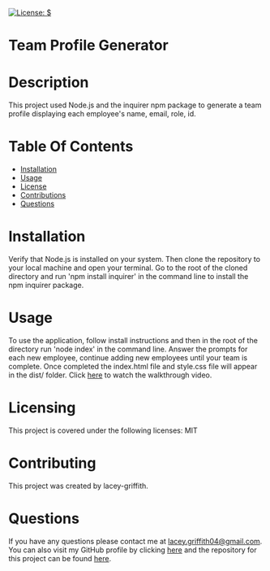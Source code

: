 
[![License: $](https://img.shields.io/badge/License-MIT-brightgreen.svg)](https://opensource.org/licenses/MIT)

# Team Profile Generator

# Description
This project used Node.js and the inquirer npm package to generate a team profile displaying each employee's name, email, role, id.

# Table Of Contents
* [Installation](#installation)
* [Usage](#usage)
* [License](#license)
* [Contributions](#contributions)
* [Questions](#questions)

# Installation
Verify that Node.js is installed on your system. Then clone the repository to your local machine and open your terminal. Go to the root of the cloned directory and run 'npm install inquirer' in the command line to install the npm inquirer package. 

# Usage
To use the application, follow install instructions and then in the root of the directory run 'node index' in the command line. Answer the prompts for each new employee, continue adding new employees until your team is complete. Once completed the index.html file and style.css file will appear in the dist/ folder. 
Click [here]() to watch the walkthrough video.

# Licensing
This project is covered under the following licenses:
MIT

# Contributing
This project was created by lacey-griffith.

# Questions
If you have any questions please contact me at lacey.griffith04@gmail.com.
You can also visit my GitHub profile by clicking [here](https://github.com/lacey-griffith) and the repository for this project can be found [here](https://github.com/lacey-griffith/team-profile-generator).
